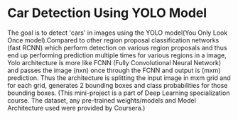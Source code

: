 # Car Detection Using YOLO Model

The goal is to detect 'cars' in images using the YOLO model(You Only Look Once model).Compared to other region proposal classification networks 
(fast RCNN) which perform detection on various region proposals and thus end up performing prediction multiple times for various 
regions in a image, Yolo architecture is more like FCNN (Fully Convolutional Neural Network) and passes the image (nxn) once 
through the FCNN and output is (mxm) prediction. Thus the architecture is splitting the input image in mxm grid and for each 
grid, generates 2 bounding boxes and class probabilities for those bounding boxes. 
(This mini-project is a part of Deep Learning specialization course. The dataset, any pre-trained weights/models and Model Architecture used were provided by Coursera.)
